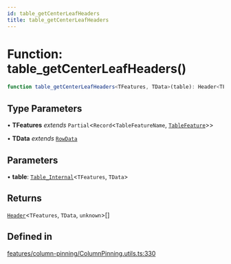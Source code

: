 ```yaml
---
id: table_getCenterLeafHeaders
title: table_getCenterLeafHeaders
---
```


# Function: table\_getCenterLeafHeaders()

```ts
function table_getCenterLeafHeaders<TFeatures, TData>(table): Header<TFeatures, TData, unknown>[]
```

## Type Parameters

• **TFeatures** *extends* `Partial`\<`Record`\<`TableFeatureName`, [`TableFeature`](../interfaces/tablefeature.md)\>\>

• **TData** *extends* [`RowData`](../type-aliases/rowdata.md)

## Parameters

• **table**: [`Table_Internal`](../type-aliases/table_internal.md)\<`TFeatures`, `TData`\>

## Returns

[`Header`](../type-aliases/header.md)\<`TFeatures`, `TData`, `unknown`\>[]

## Defined in

[features/column-pinning/ColumnPinning.utils.ts:330](https://github.com/TanStack/table/blob/main/packages/table-core/src/features/column-pinning/ColumnPinning.utils.ts#L330)
